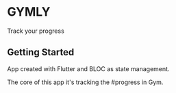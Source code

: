 # GYMLY

Track your progress

## Getting Started

App created with Flutter and BLOC as state management.

The core of this app it's tracking the #progress in Gym.

